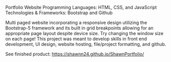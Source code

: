 Portfolio Website
Programming Languages: HTML, CSS, and JavaScript
Technologies & Frameworks: Bootstrap and Github

Multi paged website incorporating a responsive design utilizing the Bootstrap-5 framework and its built in grid breakpoints allowing for an appropriate page layout despite device size. Try changing the window size on each page!
This project was meant to develop skills in front end development, UI design, website hosting, file/project formatting, and github.

See finished product: https://shawnn24.github.io/ShawnPortfolio/ 
